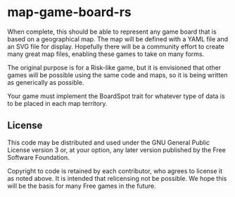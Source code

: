 # map-game-board-rs
When complete, this should be able to represent any game board that 
is based on a geographical map. The map will be defined with a YAML
file and an SVG file for display.  Hopefully there will be a community
effort to create many great map files, enabling these games to take
on many forms.

The original purpose is for a Risk-like game, but it is envisioned
that other games will be possible using the same code and maps, so it is
being written as generically as possible.

Your game must implement the BoardSpot trait for whatever type
of data is to be placed in each map territory.

## License

This code may be distributed and used under the GNU General Public License
version 3 or, at your option, any later version published by the
Free Software Foundation.

Copyright to code is retained by each contributor, who agrees to license
it as noted above.  It is intended
that relicensing not be possible.  We hope this will be the basis for many
Free games in the future.
